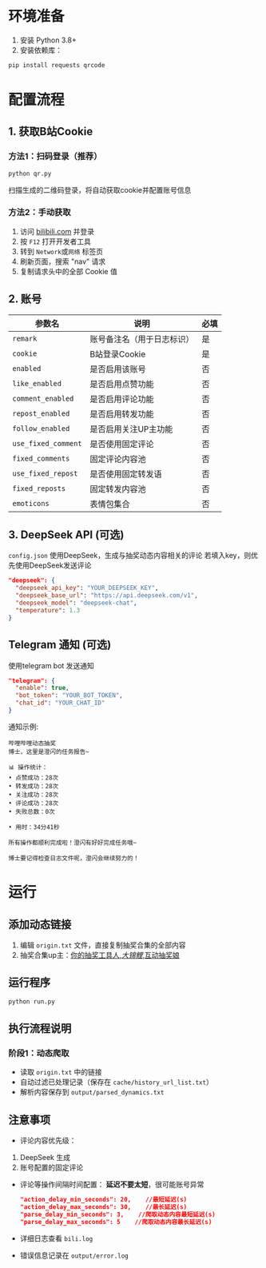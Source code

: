 # 环境准备

1. 安装 Python 3.8+
2. 安装依赖库：
  
  ```bash
  pip install requests qrcode
  ```
  

# 配置流程

## 1. 获取B站Cookie

### 方法1：扫码登录（推荐）

```bash
python qr.py
```

扫描生成的二维码登录，将自动获取cookie并配置账号信息

### 方法2：手动获取

1. 访问 [bilibili.com](https://www.bilibili.com/) 并登录
2. 按 `F12` 打开开发者工具
3. 转到 `Network`或`网络` 标签页
4. 刷新页面，搜索 "nav" 请求
5. 复制请求头中的全部 Cookie 值

## 2. 账号

| 参数名 | 说明  | 必填  |
| --- | --- | --- |
| `remark` | 账号备注名（用于日志标识） | 是   |
| `cookie` | B站登录Cookie | 是   |
| `enabled` | 是否启用该账号 | 否   |
| `like_enabled` | 是否启用点赞功能 | 否   |
| `comment_enabled` | 是否启用评论功能 | 否   |
| `repost_enabled` | 是否启用转发功能 | 否   |
| `follow_enabled` | 是否启用关注UP主功能 | 否   |
| `use_fixed_comment` | 是否使用固定评论 | 否   |
| `fixed_comments` | 固定评论内容池 | 否   |
| `use_fixed_repost` | 是否使用固定转发语 | 否   |
| `fixed_reposts` | 固定转发内容池 | 否   |
| `emoticons` | 表情包集合 | 否   |

## 3. DeepSeek API (可选)

`config.json`
使用DeepSeek，生成与抽奖动态内容相关的评论
若填入key，则优先使用DeepSeek发送评论

```json
"deepseek": {
  "deepseek_api_key": "YOUR_DEEPSEEK_KEY",
  "deepseek_base_url": "https://api.deepseek.com/v1",
  "deepseek_model": "deepseek-chat",
  "temperature": 1.3
}
```

## Telegram 通知 (可选)

使用telegram bot 发送通知

```json
"telegram": {
  "enable": true,
  "bot_token": "YOUR_BOT_TOKEN",
  "chat_id": "YOUR_CHAT_ID"
}
```

通知示例:

```
哔哩哔哩动态抽奖
博士，这里是澄闪的任务报告~

📊 操作统计：
• 点赞成功：28次
• 转发成功：28次
• 关注成功：28次
• 评论成功：28次
• 失败总数：0次

• 用时：34分41秒

所有操作都顺利完成啦！澄闪有好好完成任务哦~

博士要记得检查日志文件呢，澄闪会继续努力的！
```

# 运行

## 添加动态链接

1. 编辑 `origin.txt` 文件，直接复制抽奖合集的全部内容
2. 抽奖合集up主：[你的抽奖工具人](https://bilibili.com/space/100680137),[_大锦鲤_](https://bilibili.com/space/226257459),[互动抽奖娘](https://bilibili.com/space/3546776042736296)

## 运行程序

```bash
python run.py
```

## 执行流程说明

### 阶段1：动态爬取

- 读取 `origin.txt` 中的链接
- 自动过滤已处理记录（保存在 `cache/history_url_list.txt`）
- 解析内容保存到 `output/parsed_dynamics.txt`

## 注意事项

- 评论内容优先级：

1. DeepSeek 生成
2. 账号配置的固定评论

- 评论等操作间隔时间配置：
  **延迟不要太短**，很可能账号异常
  
  ```json
  "action_delay_min_seconds": 20,    //最短延迟(s)
  "action_delay_max_seconds": 30,    //最长延迟(s)
  "parse_delay_min_seconds": 3,    //爬取动态内容最短延迟(s)
  "parse_delay_max_seconds": 5    //爬取动态内容最长延迟(s)
  ```
  
- 详细日志查看 `bili.log`
  
- 错误信息记录在 `output/error.log`
  ```
